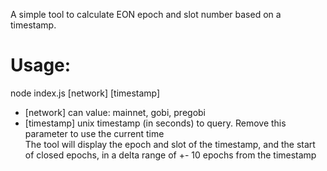A simple tool to calculate EON epoch and slot number based on a timestamp.

# Usage: 
node index.js [network] [timestamp] <br/>
- [network] can value: mainnet, gobi, pregobi <br/>
- [timestamp] unix timestamp (in seconds) to query. Remove this parameter to use the current time <br/>
The tool will display the  epoch and slot of the timestamp, and the start of closed epochs, in a delta range of +- 10 epochs from the timestamp